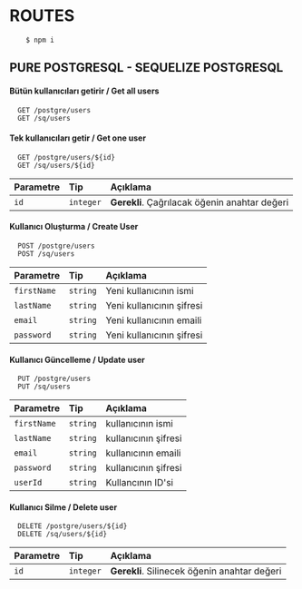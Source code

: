# ROUTES

```
    $ npm i
```

## PURE POSTGRESQL - SEQUELIZE POSTGRESQL

#### Bütün kullanıcıları getirir / Get all users

```http
  GET /postgre/users
  GET /sq/users
```

#### Tek kullanıcıları getir / Get one user

```http
  GET /postgre/users/${id}
  GET /sq/users/${id}
```

| Parametre | Tip       | Açıklama                                      |
| :-------- | :-------- | :-------------------------------------------- |
| `id`      | `integer` | **Gerekli**. Çağrılacak öğenin anahtar değeri |

#### Kullanıcı Oluşturma / Create User

```http
  POST /postgre/users
  POST /sq/users
```

| Parametre   | Tip      | Açıklama                  |
| :---------- | :------- | :------------------------ |
| `firstName` | `string` | Yeni kullanıcının ismi    |
| `lastName`  | `string` | Yeni kullanıcının şifresi |
| `email`     | `string` | Yeni kullanıcının emaili  |
| `password`  | `string` | Yeni kullanıcının şifresi |

#### Kullanıcı Güncelleme / Update user

```http
  PUT /postgre/users
  PUT /sq/users
```

| Parametre   | Tip      | Açıklama             |
| :---------- | :------- | :------------------- |
| `firstName` | `string` | kullanıcının ismi    |
| `lastName`  | `string` | kullanıcının şifresi |
| `email`     | `string` | kullanıcının emaili  |
| `password`  | `string` | kullanıcının şifresi |
| `userId`    | `string` | Kullancının ID'si    |

#### Kullanıcı Silme / Delete user

```http
  DELETE /postgre/users/${id}
  DELETE /sq/users/${id}
```

| Parametre | Tip       | Açıklama                                     |
| :-------- | :-------- | :------------------------------------------- |
| `id`      | `integer` | **Gerekli**. Silinecek öğenin anahtar değeri |
